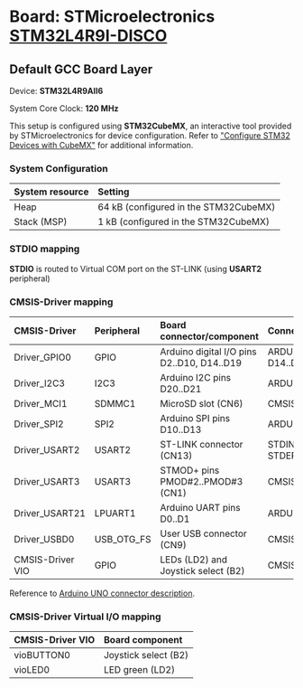 # Board: STMicroelectronics [STM32L4R9I-DISCO](https://www.st.com/en/evaluation-tools/32l4r9idiscovery.html)

## Default GCC Board Layer

Device: **STM32L4R9AII6**

System Core Clock: **120 MHz**

This setup is configured using **STM32CubeMX**, an interactive tool provided by STMicroelectronics for device configuration.
Refer to ["Configure STM32 Devices with CubeMX"](https://github.com/Open-CMSIS-Pack/cmsis-toolbox/blob/main/docs/CubeMX.md) for additional information.

### System Configuration

| System resource       | Setting
|:----------------------|:--------------------------------------
| Heap                  | 64 kB (configured in the STM32CubeMX)
| Stack (MSP)           |  1 kB (configured in the STM32CubeMX)

### STDIO mapping

**STDIO** is routed to Virtual COM port on the ST-LINK (using **USART2** peripheral)

### CMSIS-Driver mapping

| CMSIS-Driver          | Peripheral            | Board connector/component                     | Connection
|:----------------------|:----------------------|:----------------------------------------------|:------------------------------
| Driver_GPIO0          | GPIO                  | Arduino digital I/O pins D2..D10, D14..D19    | ARDUINO_UNO_D2..D10, D14..D19
| Driver_I2C3           | I2C3                  | Arduino I2C pins D20..D21                     | ARDUINO_UNO_I2C
| Driver_MCI1           | SDMMC1                | MicroSD slot (CN6)                            | CMSIS_MCI
| Driver_SPI2           | SPI2                  | Arduino SPI pins D10..D13                     | ARDUINO_UNO_SPI
| Driver_USART2         | USART2                | ST-LINK connector (CN13)                      | STDIN, STDOUT, STDERR
| Driver_USART3         | USART3                | STMOD+ pins PMOD#2..PMOD#3 (CN1)              | CMSIS_USART
| Driver_USART21        | LPUART1               | Arduino UART pins D0..D1                      | ARDUINO_UNO_UART
| Driver_USBD0          | USB_OTG_FS            | User USB connector (CN9)                      | CMSIS_USB_Device
| CMSIS-Driver VIO      | GPIO                  | LEDs (LD2) and Joystick select (B2)           | CMSIS_VIO

Reference to [Arduino UNO connector description](https://github.com/Open-CMSIS-Pack/cmsis-toolbox/blob/main/docs/ReferenceApplications.md#arduino-shield).

### CMSIS-Driver Virtual I/O mapping

| CMSIS-Driver VIO      | Board component
|:----------------------|:--------------------------------------
| vioBUTTON0            | Joystick select (B2)
| vioLED0               | LED green       (LD2)

